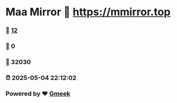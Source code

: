 # Maa Mirror :link: https://mmirror.top 
### :page_facing_up: [12](https://mmirror.top/tag.html) 
### :speech_balloon: 0 
### :hibiscus: 32030 
### :alarm_clock: 2025-05-04 22:12:02 
### Powered by :heart: [Gmeek](https://github.com/Meekdai/Gmeek)

